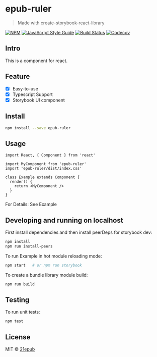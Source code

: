 # epub-ruler

> Made with create-storybook-react-library

[![NPM](https://img.shields.io/npm/v/epub-ruler.svg)](https://www.npmjs.com/package/epub-ruler) [![JavaScript Style Guide](https://img.shields.io/badge/code_style-standard-brightgreen.svg)](https://standardjs.com) [![Build Status](https://img.shields.io/travis/com/21epub/epub-ruler)](https://travis-ci.com/github/21epub/epub-ruler) [![Codecov](https://img.shields.io/codecov/c/github/21epub/epub-ruler)](https://codecov.io/gh/21epub/epub-ruler)

## Intro

This is a component for react.

## Feature

- [x] Easy-to-use
- [x] Typescript Support
- [x] Storybook UI component

## Install

```bash
npm install --save epub-ruler
```

## Usage

```tsx
import React, { Component } from 'react'

import MyComponent from 'epub-ruler'
import 'epub-ruler/dist/index.css'

class Example extends Component {
  render() {
    return <MyComponent />
  }
}
```

For Details: See Example

## Developing and running on localhost

First install dependencies and then install peerDeps for storybook dev:

```sh
npm install
npm run install-peers
```

To run Example in hot module reloading mode:

```sh
npm start   # or npm run storybook
```

To create a bundle library module build:

```sh
npm run build
```

## Testing

To run unit tests:

```sh
npm test
```

## License

MIT © [21epub](https://github.com/21epub)

